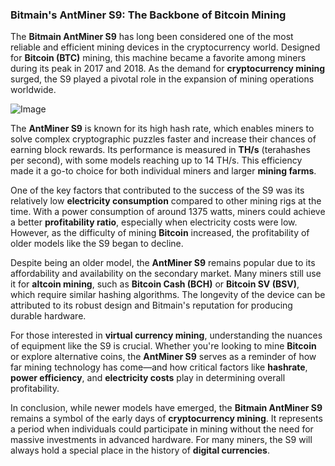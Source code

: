 ### Bitmain's AntMiner S9: The Backbone of Bitcoin Mining

The **Bitmain AntMiner S9** has long been considered one of the most reliable and efficient mining devices in the cryptocurrency world. Designed for **Bitcoin (BTC)** mining, this machine became a favorite among miners during its peak in 2017 and 2018. As the demand for **cryptocurrency mining** surged, the S9 played a pivotal role in the expansion of mining operations worldwide.

![Image](https://github.com/user-attachments/assets/b8266eee-691e-4ee1-99ef-bfa10d234fd4)

The **AntMiner S9** is known for its high hash rate, which enables miners to solve complex cryptographic puzzles faster and increase their chances of earning block rewards. Its performance is measured in **TH/s** (terahashes per second), with some models reaching up to 14 TH/s. This efficiency made it a go-to choice for both individual miners and larger **mining farms**.

One of the key factors that contributed to the success of the S9 was its relatively low **electricity consumption** compared to other mining rigs at the time. With a power consumption of around 1375 watts, miners could achieve a better **profitability ratio**, especially when electricity costs were low. However, as the difficulty of mining **Bitcoin** increased, the profitability of older models like the S9 began to decline.

Despite being an older model, the **AntMiner S9** remains popular due to its affordability and availability on the secondary market. Many miners still use it for **altcoin mining**, such as **Bitcoin Cash (BCH)** or **Bitcoin SV (BSV)**, which require similar hashing algorithms. The longevity of the device can be attributed to its robust design and Bitmain's reputation for producing durable hardware.

For those interested in **virtual currency mining**, understanding the nuances of equipment like the S9 is crucial. Whether you're looking to mine **Bitcoin** or explore alternative coins, the **AntMiner S9** serves as a reminder of how far mining technology has come—and how critical factors like **hashrate**, **power efficiency**, and **electricity costs** play in determining overall profitability.

In conclusion, while newer models have emerged, the **Bitmain AntMiner S9** remains a symbol of the early days of **cryptocurrency mining**. It represents a period when individuals could participate in mining without the need for massive investments in advanced hardware. For many miners, the S9 will always hold a special place in the history of **digital currencies**.